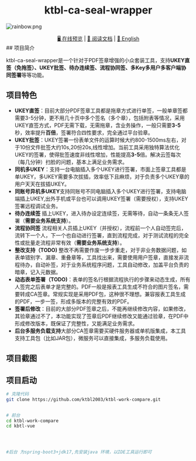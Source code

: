 <div align="center">

[//]: # (  <img alt="vue3-element-admin" width="80" height="80" src="./src/assets/logo.png">)
  <h1>ktbl-ca-seal-wrapper</h1>

</div>

![](https://foruda.gitee.com/images/1708618984641188532/a7cca095_716974.png "rainbow.png")
<div align="center">
  <a target="_blank" href="#">🖥️ 在线预览</a> |  <a target="_blank" href="#">📑 阅读文档</a> | <a href="./README.en-US.md">💬 English</a>
</div>
## 项目简介


ktbl-ca-seal-wrapper是一个针对于PDF签章增强的小众套装工具，支持**UKEY直签（免拖签）、UKEY批签、待办连续签、流程协同签、多Key多用户多客户端协同签署**等等功能。
## 项目特色
- **UKEY直签**：目前大部分PDF签章工具都是拖章方式进行单签，一般单章签都需要3-5分钟，更不用几十页中多个签名（多个章），包括附表等情况，采用UKEY直签方式，PDF无需下载，无需拖章，含业务操作，一般只需要**3-5**秒，效率提升**百倍**，签署符合四性要求，完全通过平台验章。
- **UKEY批签**：UKEY签署一份表单文件的运算时候大约800-1500ms左右，对于10份文件批签大约10s,20份20s,线性增加。当前工具采用独特算法优化UKEY的签署，使得批签速度非线性增加，性能提高**3-5**倍。解决云签每次（每几分钟）扫脸的问题，基本上满足业务需求。
- **同机多UKEY**：支持一台电脑插入多个UKEY进行签署，市面上签章工具都是单UKEY，多UKEY需要多次拔插，效率低下且麻烦，对于负责多个UKEY章的用户天天在拔插UKEY。
- **同账号异机多UKEY**支持同账号不同电脑插入多个UKEY进行签署，支持电脑端插上UKEY,出外手机或平台也可以调用UKEY签署（需要授权），支持UKEY签署远程调试业务。
- **待办连续签** 插上UKEY，进入待办设定连续签，无需等待，自动一条条无人签署（**需要业务系统支持**）。
- **流程协同签** 流程相关人员插上UKEY（并授权），流程前一个人自动签完后，流转下一个人，下一个也自动进行签署，直到流程完成，对于测试流程的完全性或批量走流程非常有效（**需要业务系统支持**）。
- **整改支持（TODO)** 整改不再需要作废一步步重走，对于非业务数据问题，如表单错别字、漏章、重叠章等，工具找出来，需要使用用户签章，直接发非流程待办，自动补签，对于业务系统程序问题，工具自动修改，加盖平台负责的暗章，记入元数据。
- **动态表单签署（TODO)**：表单的签名行根据流程执行的步骤来动态生成，所有人签完之后表单才是完整的。PDF一般是报表工具生成不符合的图片签名，需要转成CA签章。常规实现是采用PDF包，这种很不理想。兼容报表工具生成的PDF，一步一签，形成多版本的完整有效的PDF。
- **签署后修改**：目前的大部分PDF签章之后，不能再继续修改内容，如果修改，其验章通过不了，本功能实现了签章后PDF继续修改又能通过验章，在PDF中形成修改版本，既保证了完整性，又能满足业务需求。
- **后台多服务负载支持**大部分CA签章需要买硬件服务器或单机版集成，本工具支持工具包（比如JAR包），微服务可以直接集成，多服务负载使用。

## 项目截图



## 项目启动

```bash
# 克隆代码
git clone https://github.com/ktbl2003/ktbl-work-compare.git


# 前台
cd ktbl-work-compare
cd kbtl-vue




#后台 为spring-boot3+jdk17,先安装java 环境，以IDE工具运行即可
```
